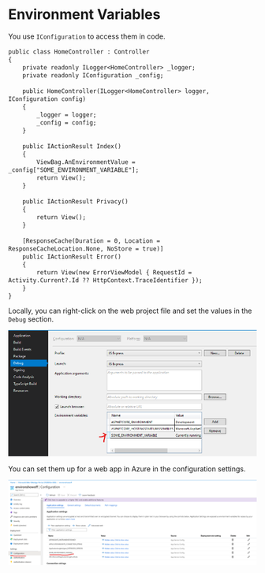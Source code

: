 # Environment Variables

You use `IConfiguration` to access them in code.

```
public class HomeController : Controller
{
    private readonly ILogger<HomeController> _logger;
    private readonly IConfiguration _config;

    public HomeController(ILogger<HomeController> logger, IConfiguration config)
    {
        _logger = logger;
        _config = config;
    }

    public IActionResult Index()
    {
        ViewBag.AnEnvironmentValue = _config["SOME_ENVIRONMENT_VARIABLE"];
        return View();
    }

    public IActionResult Privacy()
    {
        return View();
    }

    [ResponseCache(Duration = 0, Location = ResponseCacheLocation.None, NoStore = true)]
    public IActionResult Error()
    {
        return View(new ErrorViewModel { RequestId = Activity.Current?.Id ?? HttpContext.TraceIdentifier });
    }
}
```

Locally, you can right-click on the web project file and set the values in the `Debug` section.

![](environment-variables-locally.png)

You can set them up for a web app in Azure in the configuration settings.

![](environment-variables-azure.png)